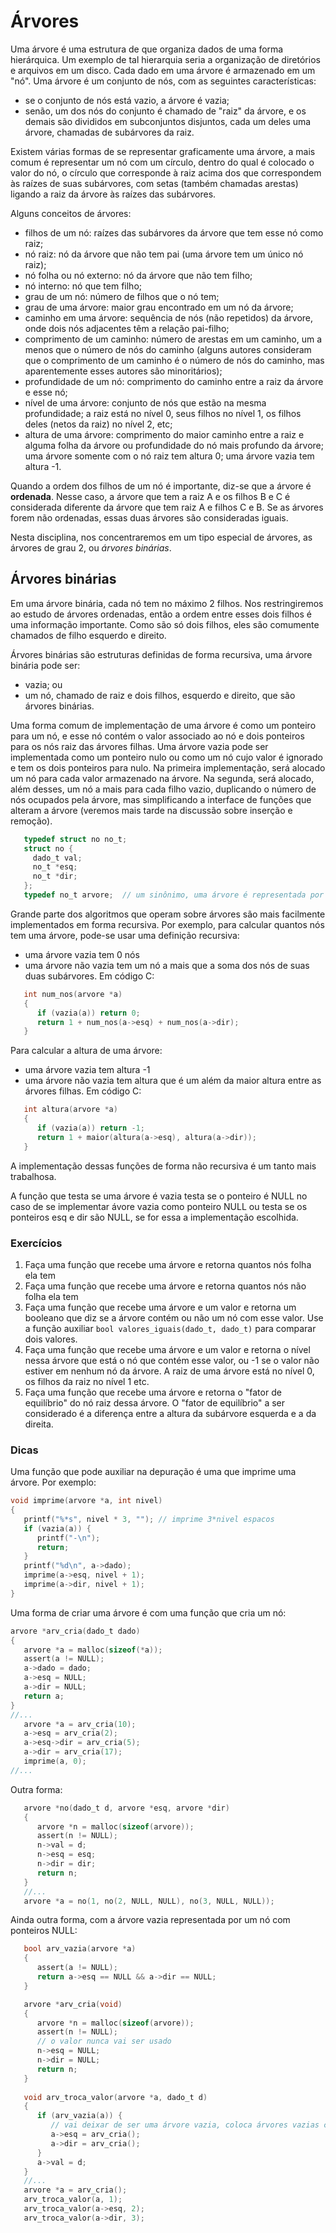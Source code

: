 # Árvores

Uma árvore é uma estrutura de que organiza dados de uma forma hierárquica.
Um exemplo de tal hierarquia seria a organização de diretórios e arquivos em um disco.
Cada dado em uma árvore é armazenado em um "nó".
Uma árvore é um conjunto de nós, com as seguintes características:
- se o conjunto de nós está vazio, a árvore é vazia;
- senão, um dos nós do conjunto é chamado de "raiz" da árvore, e os demais são divididos em subconjuntos disjuntos, cada um deles uma árvore, chamadas de subárvores da raiz.

Existem várias formas de se representar graficamente uma árvore, a mais comum é representar um nó com um círculo, dentro do qual é colocado o valor do nó, o círculo que corresponde à raiz acima dos que correspondem às raízes de suas subárvores, com setas (também chamadas arestas) ligando a raiz da árvore às raízes das subárvores.

Alguns conceitos de árvores:
- filhos de um nó: raízes das subárvores da árvore que tem esse nó como raiz;
- nó raiz: nó da árvore que não tem pai (uma árvore tem um único nó raiz);
- nó folha ou nó externo: nó da árvore que não tem filho;
- nó interno: nó que tem filho;
- grau de um nó: número de filhos que o nó tem;
- grau de uma árvore: maior grau encontrado em um nó da árvore;
- caminho em uma árvore: sequência de nós (não repetidos) da árvore, onde dois nós adjacentes têm a relação pai-filho;
- comprimento de um caminho: número de arestas em um caminho, um a menos que o número de nós do caminho (alguns autores consideram que o comprimento de um caminho é o número de nós do caminho, mas aparentemente esses autores são minoritários);
- profundidade de um nó: comprimento do caminho entre a raiz da árvore e esse nó;
- nível de uma árvore: conjunto de nós que estão na mesma profundidade; a raiz está no nível 0, seus filhos no nível 1, os filhos deles (netos da raiz) no nível 2, etc;
- altura de uma árvore: comprimento do maior caminho entre a raiz e alguma folha da árvore ou profundidade do nó mais profundo da árvore; uma árvore somente com o nó raiz tem altura 0; uma árvore vazia tem altura -1.

Quando a ordem dos filhos de um nó é importante, diz-se que a árvore é **ordenada**. Nesse caso, a árvore que tem a raiz A e os filhos B e C é considerada diferente da árvore que tem raiz A e filhos C e B. Se as árvores forem não ordenadas, essas duas árvores são consideradas iguais.

Nesta disciplina, nos concentraremos em um tipo especial de árvores, as árvores de grau 2, ou *árvores binárias*.

## Árvores binárias

Em uma árvore binária, cada nó tem no máximo 2 filhos. Nos restringiremos ao estudo de árvores ordenadas, então a ordem entre esses dois filhos é uma informação importante. Como são só dois filhos, eles são comumente chamados de filho esquerdo e direito.

Árvores binárias são estruturas definidas de forma recursiva, uma árvore binária pode ser:
- vazia; ou
- um nó, chamado de raiz e dois filhos, esquerdo e direito, que são árvores binárias.

Uma forma comum de implementação de uma árvore é como um ponteiro para um nó, e esse nó contém o valor associado ao nó e dois ponteiros para os nós raiz das árvores filhas. Uma árvore vazia pode ser implementada como um ponteiro nulo ou como um nó cujo valor é ignorado e tem os dois ponteiros para nulo. Na primeira implementação, será alocado um nó para cada valor armazenado na árvore. Na segunda, será alocado, além desses, um nó a mais para cada filho vazio, duplicando o número de nós ocupados pela árvore, mas simplificando a interface de funções que alteram a árvore (veremos mais tarde na discussão sobre inserção e remoção).

```c
   typedef struct no no_t;
   struct no {
     dado_t val;
     no_t *esq;
     no_t *dir;
   };
   typedef no_t arvore;  // um sinônimo, uma árvore é representada por um ponteiro para um nó
```

Grande parte dos algoritmos que operam sobre árvores são mais facilmente implementados em forma recursiva.
Por exemplo, para calcular quantos nós tem uma árvore, pode-se usar uma definição recursiva:
   - uma árvore vazia tem 0 nós
   - uma árvore não vazia tem um nó a mais que a soma dos nós de suas duas subárvores.
Em código C:
```c
   int num_nos(arvore *a)
   {
      if (vazia(a)) return 0;
      return 1 + num_nos(a->esq) + num_nos(a->dir);
   }
```
Para calcular a altura de uma árvore:
   - uma árvore vazia tem altura -1
   - uma árvore não vazia tem altura que é um além da maior altura entre as árvores filhas.
Em código C:
```c
   int altura(arvore *a)
   {
      if (vazia(a)) return -1;
      return 1 + maior(altura(a->esq), altura(a->dir));
   }
```
A implementação dessas funções de forma não recursiva é um tanto mais trabalhosa.

A função que testa se uma árvore é vazia testa se o ponteiro é NULL no caso de se implementar ávore vazia como ponteiro NULL ou testa se os ponteiros esq e dir são NULL, se for essa a implementação escolhida.

### Exercícios

1. Faça uma função que recebe uma árvore e retorna quantos nós folha ela tem
2. Faça uma função que recebe uma árvore e retorna quantos nós não folha ela tem
3. Faça uma função que recebe uma árvore e um valor e retorna um booleano que diz se a árvore contém ou não um nó com esse valor. Use a função auxiliar `bool valores_iguais(dado_t, dado_t)` para comparar dois valores.
4. Faça uma função que recebe uma árvore e um valor e retorna o nível nessa árvore que está o nó que contém esse valor, ou -1 se o valor não estiver em nenhum nó da árvore. A raiz de uma árvore está no nível 0, os filhos da raiz no nível 1 etc.
5. Faça uma função que recebe uma árvore e retorna o "fator de equilíbrio" do nó raiz dessa árvore. O "fator de equilíbrio" a ser considerado é a diferença entre a altura da subárvore esquerda e a da direita.

### Dicas

Uma função que pode auxiliar na depuração é uma que imprime uma árvore. Por exemplo:
```c
void imprime(arvore *a, int nivel)
{
   printf("%*s", nivel * 3, ""); // imprime 3*nivel espacos
   if (vazia(a)) {
      printf("-\n");
      return;
   }
   printf("%d\n", a->dado);
   imprime(a->esq, nivel + 1);
   imprime(a->dir, nivel + 1);
}
```

Uma forma de criar uma árvore é com uma função que cria um nó:
```c
arvore *arv_cria(dado_t dado)
{
   arvore *a = malloc(sizeof(*a));
   assert(a != NULL);
   a->dado = dado;
   a->esq = NULL;
   a->dir = NULL;
   return a;
}
//...
   arvore *a = arv_cria(10);
   a->esq = arv_cria(2);
   a->esq->dir = arv_cria(5);
   a->dir = arv_cria(17);
   imprime(a, 0);
//...
```

Outra forma:
```c
   arvore *no(dado_t d, arvore *esq, arvore *dir)
   {
      arvore *n = malloc(sizeof(arvore));
      assert(n != NULL);
      n->val = d;
      n->esq = esq;
      n->dir = dir;
      return n;
   }
   //...
   arvore *a = no(1, no(2, NULL, NULL), no(3, NULL, NULL));
```

Ainda outra forma, com a árvore vazia representada por um nó com ponteiros NULL:
```c
   bool arv_vazia(arvore *a)
   {
      assert(a != NULL);
      return a->esq == NULL && a->dir == NULL;
   }

   arvore *arv_cria(void)
   {
      arvore *n = malloc(sizeof(arvore));
      assert(n != NULL);
      // o valor nunca vai ser usado
      n->esq = NULL;
      n->dir = NULL;
      return n;
   }
   
   void arv_troca_valor(arvore *a, dado_t d)
   {
      if (arv_vazia(a)) {
         // vai deixar de ser uma árvore vazia, coloca árvores vazias como filhos
         a->esq = arv_cria();
         a->dir = arv_cria();
      }
      a->val = d;
   }
   //...
   arvore *a = arv_cria();
   arv_troca_valor(a, 1);
   arv_troca_valor(a->esq, 2);
   arv_troca_valor(a->dir, 3);
```
